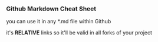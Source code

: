 ### Github Markdown Cheat Sheet
you can use it in any *.md file within Github

it's **RELATIVE** links so it'll be valid in all forks of your project
